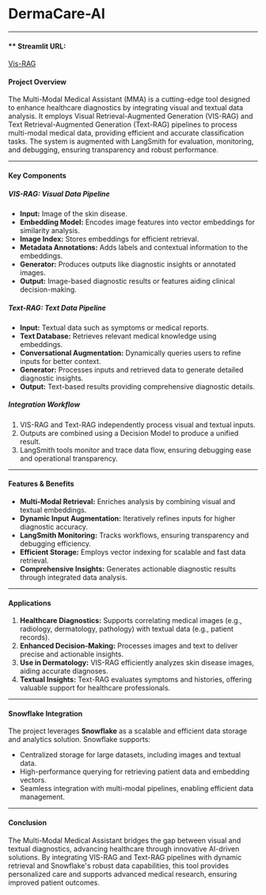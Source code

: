 # DermaCare-AI

---
#### ** Streamlit URL:
[Vis-RAG](https://dermacare-ai.streamlit.app)

#### **Project Overview**
The Multi-Modal Medical Assistant (MMA) is a cutting-edge tool designed to enhance healthcare diagnostics by integrating visual and textual data analysis. It employs Visual Retrieval-Augmented Generation (VIS-RAG) and Text Retrieval-Augmented Generation (Text-RAG) pipelines to process multi-modal medical data, providing efficient and accurate classification tasks. The system is augmented with LangSmith for evaluation, monitoring, and debugging, ensuring transparency and robust performance.

---

#### **Key Components**

##### **VIS-RAG: Visual Data Pipeline**
- **Input:** Image of the skin disease.
- **Embedding Model:** Encodes image features into vector embeddings for similarity analysis.
- **Image Index:** Stores embeddings for efficient retrieval.
- **Metadata Annotations:** Adds labels and contextual information to the embeddings.
- **Generator:** Produces outputs like diagnostic insights or annotated images.
- **Output:** Image-based diagnostic results or features aiding clinical decision-making.

##### **Text-RAG: Text Data Pipeline**
- **Input:** Textual data such as symptoms or medical reports.
- **Text Database:** Retrieves relevant medical knowledge using embeddings.
- **Conversational Augmentation:** Dynamically queries users to refine inputs for better context.
- **Generator:** Processes inputs and retrieved data to generate detailed diagnostic insights.
- **Output:** Text-based results providing comprehensive diagnostic details.

##### **Integration Workflow**
1. VIS-RAG and Text-RAG independently process visual and textual inputs.
2. Outputs are combined using a Decision Model to produce a unified result.
3. LangSmith tools monitor and trace data flow, ensuring debugging ease and operational transparency.

---

#### **Features & Benefits**
- **Multi-Modal Retrieval:** Enriches analysis by combining visual and textual embeddings.
- **Dynamic Input Augmentation:** Iteratively refines inputs for higher diagnostic accuracy.
- **LangSmith Monitoring:** Tracks workflows, ensuring transparency and debugging efficiency.
- **Efficient Storage:** Employs vector indexing for scalable and fast data retrieval.
- **Comprehensive Insights:** Generates actionable diagnostic results through integrated data analysis.

---

#### **Applications**
1. **Healthcare Diagnostics:** Supports correlating medical images (e.g., radiology, dermatology, pathology) with textual data (e.g., patient records).
2. **Enhanced Decision-Making:** Processes images and text to deliver precise and actionable insights.
3. **Use in Dermatology:** VIS-RAG efficiently analyzes skin disease images, aiding accurate diagnoses.
4. **Textual Insights:** Text-RAG evaluates symptoms and histories, offering valuable support for healthcare professionals.

---

#### **Snowflake Integration**
The project leverages **Snowflake** as a scalable and efficient data storage and analytics solution. Snowflake supports:
- Centralized storage for large datasets, including images and textual data.
- High-performance querying for retrieving patient data and embedding vectors.
- Seamless integration with multi-modal pipelines, enabling efficient data management.

---

#### **Conclusion**
The Multi-Modal Medical Assistant bridges the gap between visual and textual diagnostics, advancing healthcare through innovative AI-driven solutions. By integrating VIS-RAG and Text-RAG pipelines with dynamic retrieval and Snowflake's robust data capabilities, this tool provides personalized care and supports advanced medical research, ensuring improved patient outcomes.
